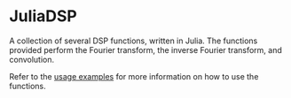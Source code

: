 # JuliaDSP

A collection of several DSP functions, written in Julia. The functions provided perform the Fourier
transform, the inverse Fourier transform, and convolution.

Refer to the [usage examples](docs/usage_examples.md) for more information on how to use the
functions.
